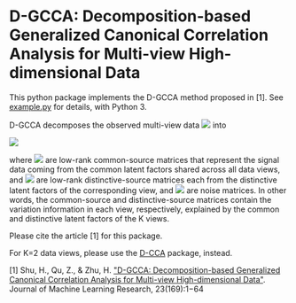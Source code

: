 # D-GCCA: Decomposition-based Generalized Canonical Correlation Analysis for Multi-view High-dimensional Data 

This python package implements the D-GCCA method proposed in [1]. See [example.py](https://github.com/shu-hai/D-GCCA/blob/master/example.py) for details, with Python 3.

D-GCCA decomposes the observed multi-view data <img src="https://render.githubusercontent.com/render/math?math=\boldsymbol{Y}_k\in \mathbb{R}^{p_k\times n}, k=1,\dots, K\ge 2"> into

<img src="https://render.githubusercontent.com/render/math?math=\boldsymbol{Y}_k=\boldsymbol{X}_k %2B \boldsymbol{E}_k=\boldsymbol{C}_k %2B \boldsymbol{D}_k %2B \boldsymbol{E}_k">

where <img src="https://render.githubusercontent.com/render/math?math=\{\boldsymbol{C}_k\}_{k=1}^K"> are low-rank common-source matrices that represent the signal data coming from the common latent factors shared across all data views, and <img src="https://render.githubusercontent.com/render/math?math=\{\boldsymbol{D}_k\}_{k=1}^K"> are low-rank distinctive-source matrices each from the distinctive latent factors of the corresponding view, and <img src="https://render.githubusercontent.com/render/math?math=\{\boldsymbol{E}_k\}_{k=1}^K"> are noise matrices.
In other words, the common-source and distinctive-source matrices contain the variation information in each view, respectively, explained by the common and distinctive latent factors of the K views.


Please cite the article [1] for this package.

For K=2 data views, please use the [D-CCA](https://github.com/shu-hai/D-CCA) package, instead.

[1] Shu, H., Qu, Z., & Zhu, H. ["D-GCCA: Decomposition-based Generalized Canonical Correlation Analysis for Multi-view High-dimensional Data"](https://www.jmlr.org/papers/volume23/20-021/20-021.pdf). Journal of Machine Learning Research, 23(169):1−64
